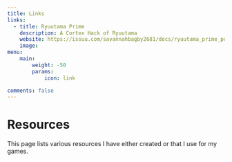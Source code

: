 ```yaml
---
title: Links
links:
  - title: Ryuutama Prime
    description: A Cortex Hack of Ryuutama
    website: https://issuu.com/savannahbagby2681/docs/ryuutama_prime_pdf
    image: 
menu:
    main: 
        weight: -50
        params:
            icon: link

comments: false
---
```


# Resources
This page lists various resources I have either created or that I use for my games.